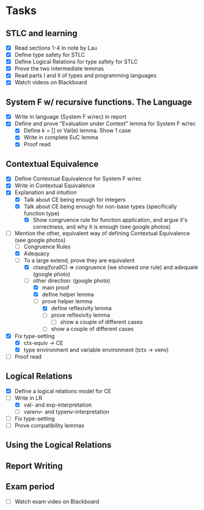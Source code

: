 # Tasks

## STLC and learning
- [x] Read sections 1-4 in note by Lau
- [x] Define type safety for STLC
- [x] Define Logical Relations for type safety for STLC
- [x] Prove the two intermediate lemmas
- [x] Read parts I and II of types and programming languages
- [x] Watch videos on Blackboard

## System F w/ recursive functions. The Language
- [x] Write in language (System F w/rec) in report
- [x] Define and prove "Evaluation under Context" lemma for System F w/rec
  - [x] Define k = [] or Val(e) lemma. Show 1 case
  - [x] Write in complete EuC lemma
  - [x] Proof read

## Contextual Equivalence
- [x] Define Contextual Equivalence for System F w/rec
- [x] Write in Contextual Equivalence
- [x] Explanation and intuition
  - [x] Talk about CE being enough for integers
  - [x] Talk about CE being enough for non-base types (specifically function type)
    - [x] Show congruence rule for function application, and argue it's correctness, and why it is enough (see google photos)
- [ ] Mention the other, equivalent way of defining Contextual Equivalence (see google photos)
  - [ ] Congruence Rules
  - [x] Adequacy
  - [ ] To a large extend, prove they are equivalent
    - [x] ctxeq(forallC) => congruence (we showed one rule) and adequate (google photo)
    - [ ] other direction: (google photo)
      - [x] main proof
      - [x] define helper lemma
      - [ ] prove helper lemma
        - [x] define reflexivity lemma
        - [ ] prove reflexivity lemma
          - [ ] show a couple of different cases
        - [ ] show a couple of different cases
- [x] Fix type-setting
  - [x] ctx-equiv -> CE
  - [x] type environment and variable environment (tctx -> venv)
- [ ] Proof read

## Logical Relations
- [x] Define a logical relations model for CE
- [ ] Write in LR
  - [x] val- and exp-interpretation
  - [ ] varenv- and typenv-interpretation
- [ ] Fix type-setting
- [ ] Prove compatibility lemmas

## Using the Logical Relations


## Report Writing


## Exam period
- [ ] Watch exam video on Blackboard